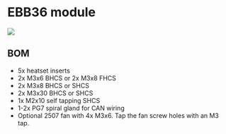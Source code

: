 # EBB36 module

![](https://user-images.githubusercontent.com/37978198/214070426-d316af5a-a321-442a-a994-74c1a1a0f4a6.png)

## BOM

*   5x heatset inserts
*   2x M3x6 BHCS or 2x M3x8 FHCS
*   2x M3x8 BHCS or SHCS
*   2x M3x30 BHCS or SHCS
*   1x M2x10 self tapping SHCS
*   1-2x PG7 spiral gland for CAN wiring
*   Optional 2507 fan with 4x M3x6. Tap the fan screw holes with an M3 tap. 

